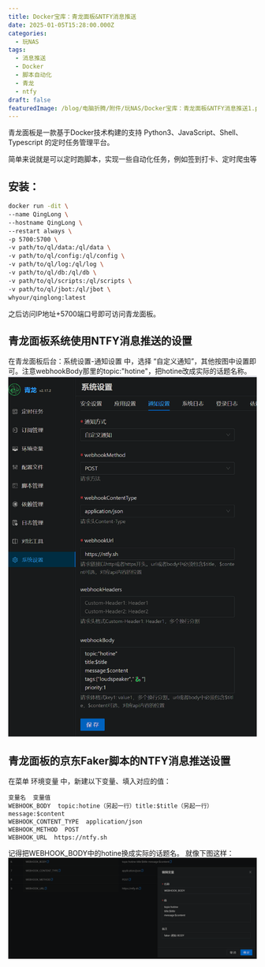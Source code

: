 ```yaml
---
title: Docker宝库：青龙面板&NTFY消息推送
date: 2025-01-05T15:28:00.000Z
categories:
  - 玩NAS
tags:
  - 消息推送
  - Docker
  - 脚本自动化
  - 青龙
  - ntfy
draft: false
featuredImage: /blog/电脑折腾/附件/玩NAS/Docker宝库：青龙面板&NTFY消息推送1.png
---
```

青龙面板是一款基于Docker技术构建的支持 Python3、JavaScript、Shell、Typescript 的定时任务管理平台。

简单来说就是可以定时跑脚本，实现一些自动化任务，例如签到打卡、定时爬虫等

## 安装：
```bash
docker run -dit \  
--name QingLong \  
--hostname QingLong \  
--restart always \  
-p 5700:5700 \  
-v path/to/ql/data:/ql/data \
-v path/to/ql/config:/ql/config \  
-v path/to/ql/log:/ql/log \  
-v path/to/ql/db:/ql/db \  
-v path/to/ql/scripts:/ql/scripts \  
-v path/to/ql/jbot:/ql/jbot \
whyour/qinglong:latest
```

之后访问IP地址+5700端口号即可访问青龙面板。


## 青龙面板系统使用NTFY消息推送的设置

在青龙面板后台：系统设置-通知设置 中，选择 “自定义通知”，其他按图中设置即可。注意webhookBody那里的topic:"hotine"，把hotine改成实际的话题名称。
![Docker宝库：青龙面板&NTFY消息推送1.png](/blog/电脑折腾/附件/玩NAS/Docker宝库：青龙面板&NTFY消息推送1.png)

## 青龙面板的京东Faker脚本的NTFY消息推送设置

在菜单 环境变量 中，新建以下变量、填入对应的值：
```
变量名  变量值
WEBHOOK_BODY  topic:hotine（另起一行）title:$title（另起一行）message:$content
WEBHOOK_CONTENT_TYPE  application/json
WEBHOOK_METHOD  POST
WEBHOOK_URL  https://ntfy.sh
```
记得把WEBHOOK_BODY中的hotine换成实际的话题名。
就像下图这样：
![Docker宝库：青龙面板&NTFY消息推送2.png](/blog/电脑折腾/附件/玩NAS/Docker宝库：青龙面板&NTFY消息推送2.png)
